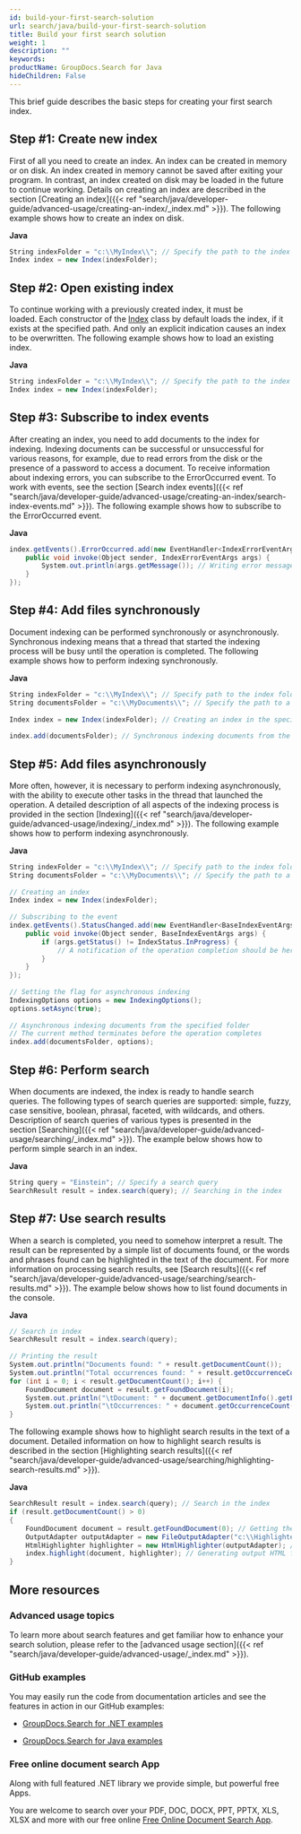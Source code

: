 ```yaml
---
id: build-your-first-search-solution
url: search/java/build-your-first-search-solution
title: Build your first search solution
weight: 1
description: ""
keywords: 
productName: GroupDocs.Search for Java
hideChildren: False
---
```

This brief guide describes the basic steps for creating your first search index.

## Step #1: Create new index

First of all you need to create an index. An index can be created in memory or on disk. An index created in memory cannot be saved after exiting your program. In contrast, an index created on disk may be loaded in the future to continue working. Details on creating an index are described in the section [Creating an index]({{< ref "search/java/developer-guide/advanced-usage/creating-an-index/_index.md" >}}). The following example shows how to create an index on disk.

**Java**

```csharp
String indexFolder = "c:\\MyIndex\\"; // Specify the path to the index folder
Index index = new Index(indexFolder);
```

## Step #2: Open existing index

To continue working with a previously created index, it must be loaded. Each constructor of the [Index](https://apireference.groupdocs.com/search/java/com.groupdocs.search/Index) class by default loads the index, if it exists at the specified path. And only an explicit indication causes an index to be overwritten. The following example shows how to load an existing index.

**Java**

```csharp
String indexFolder = "c:\\MyIndex\\"; // Specify the path to the index folder
Index index = new Index(indexFolder);
```

## Step #3: Subscribe to index events

After creating an index, you need to add documents to the index for indexing. Indexing documents can be successful or unsuccessful for various reasons, for example, due to read errors from the disk or the presence of a password to access a document. To receive information about indexing errors, you can subscribe to the ErrorOccurred event. To work with events, see the section [Search index events]({{< ref "search/java/developer-guide/advanced-usage/creating-an-index/search-index-events.md" >}}). The following example shows how to subscribe to the ErrorOccurred event.

**Java**

```csharp
index.getEvents().ErrorOccurred.add(new EventHandler<IndexErrorEventArgs>() {
    public void invoke(Object sender, IndexErrorEventArgs args) {
        System.out.println(args.getMessage()); // Writing error messages to the console
    }
});
```

## Step #4: Add files synchronously

Document indexing can be performed synchronously or asynchronously. Synchronous indexing means that a thread that started the indexing process will be busy until the operation is completed. The following example shows how to perform indexing synchronously.

**Java**

```csharp
String indexFolder = "c:\\MyIndex\\"; // Specify path to the index folder
String documentsFolder = "c:\\MyDocuments\\"; // Specify the path to a folder containing documents to search
 
Index index = new Index(indexFolder); // Creating an index in the specified folder
 
index.add(documentsFolder); // Synchronous indexing documents from the specified folder
```

## Step #5: Add files asynchronously

More often, however, it is necessary to perform indexing asynchronously, with the ability to execute other tasks in the thread that launched the operation. A detailed description of all aspects of the indexing process is provided in the section [Indexing]({{< ref "search/java/developer-guide/advanced-usage/indexing/_index.md" >}}). The following example shows how to perform indexing asynchronously.

**Java**

```csharp
String indexFolder = "c:\\MyIndex\\"; // Specify path to the index folder
String documentsFolder = "c:\\MyDocuments\\"; // Specify the path to a folder containing documents to search
 
// Creating an index
Index index = new Index(indexFolder);
 
// Subscribing to the event
index.getEvents().StatusChanged.add(new EventHandler<BaseIndexEventArgs>() {
    public void invoke(Object sender, BaseIndexEventArgs args) {
        if (args.getStatus() != IndexStatus.InProgress) {
            // A notification of the operation completion should be here
        }
    }
});
 
// Setting the flag for asynchronous indexing
IndexingOptions options = new IndexingOptions();
options.setAsync(true);
 
// Asynchronous indexing documents from the specified folder
// The current method terminates before the operation completes
index.add(documentsFolder, options);
```

## Step #6: Perform search

When documents are indexed, the index is ready to handle search queries. The following types of search queries are supported: simple, fuzzy, case sensitive, boolean, phrasal, faceted, with wildcards, and others. Description of search queries of various types is presented in the section [Searching]({{< ref "search/java/developer-guide/advanced-usage/searching/_index.md" >}}). The example below shows how to perform simple search in an index.

**Java**

```csharp
String query = "Einstein"; // Specify a search query
SearchResult result = index.search(query); // Searching in the index
```

## Step #7: Use search results

When a search is completed, you need to somehow interpret a result. The result can be represented by a simple list of documents found, or the words and phrases found can be highlighted in the text of the document. For more information on processing search results, see [Search results]({{< ref "search/java/developer-guide/advanced-usage/searching/search-results.md" >}}). The example below shows how to list found documents in the console.

**Java**

```csharp
// Search in index
SearchResult result = index.search(query);
 
// Printing the result
System.out.println("Documents found: " + result.getDocumentCount());
System.out.println("Total occurrences found: " + result.getOccurrenceCount());
for (int i = 0; i < result.getDocumentCount(); i++) {
    FoundDocument document = result.getFoundDocument(i);
    System.out.println("\tDocument: " + document.getDocumentInfo().getFilePath());
    System.out.println("\tOccurrences: " + document.getOccurrenceCount());
}
```

The following example shows how to highlight search results in the text of a document. Detailed information on how to highlight search results is described in the section [Highlighting search results]({{< ref "search/java/developer-guide/advanced-usage/searching/highlighting-search-results.md" >}}).

**Java**

```csharp
SearchResult result = index.search(query); // Search in the index
if (result.getDocumentCount() > 0)
{
    FoundDocument document = result.getFoundDocument(0); // Getting the first found document
    OutputAdapter outputAdapter = new FileOutputAdapter("c:\\Highlighted.html"); // Creating the output adapter to a file
    HtmlHighlighter highlighter = new HtmlHighlighter(outputAdapter); // Creating the highlighter object
    index.highlight(document, highlighter); // Generating output HTML formatted document with highlighted search results
}
```

## More resources

### Advanced usage topics

To learn more about search features and get familiar how to enhance your search solution, please refer to the [advanced usage section]({{< ref "search/java/developer-guide/advanced-usage/_index.md" >}}).

### GitHub examples

You may easily run the code from documentation articles and see the features in action in our GitHub examples:

*   [GroupDocs.Search for .NET examples](https://github.com/groupdocs-search/GroupDocs.Search-for-.NET)
    
*   [GroupDocs.Search for Java examples](https://github.com/groupdocs-search/GroupDocs.Search-for-Java)
    

### Free online document search App

Along with full featured .NET library we provide simple, but powerful free Apps.

You are welcome to search over your PDF, DOC, DOCX, PPT, PPTX, XLS, XLSX and more with our free online [Free Online Document Search App](https://products.groupdocs.app/search).
